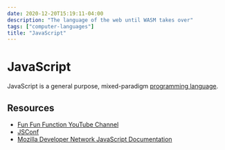 ```yaml
---
date: 2020-12-20T15:19:11-04:00
description: "The language of the web until WASM takes over"
tags: ["computer-languages"]
title: "JavaScript"
---
```


# JavaScript

JavaScript is a general purpose, mixed-paradigm [programming language](computer-languages.md).

## Resources

* [Fun Fun Function YouTube Channel](https://www.youtube.com/channel/UCO1cgjhGzsSYb1rsB4bFe4Q)
* [JSConf](https://www.youtube.com/channel/UCzoVCacndDCfGDf41P-z0iA)
* [Mozilla Developer Network JavaScript Documentation](https://developer.mozilla.org/en-US/docs/Web/javascript)
